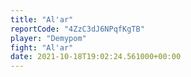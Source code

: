 ```yaml
---
title: "Al'ar"
reportCode: "4ZzC3dJ6NPqfKgTB"
player: "Demypom"
fight: "Al'ar"
date: 2021-10-18T19:02:24.561000+00:00
---
```


